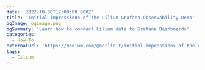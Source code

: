 ```yaml
---
date: '2022-10-30T17:00:00.000Z'
title: 'Initial impressions of the Cilium Grafana Observability Demo'
ogImage: ogimage.png
ogSummary: 'Learn how to connect Cilium data to Grafana Dashboards'
categories:
  - How-To
externalUrl: 'https://medium.com/@norlin.t/initial-impressions-of-the-cilium-grafana-observability-demo-dd81d73df96e'
tags:
  - Cilium
---
```

